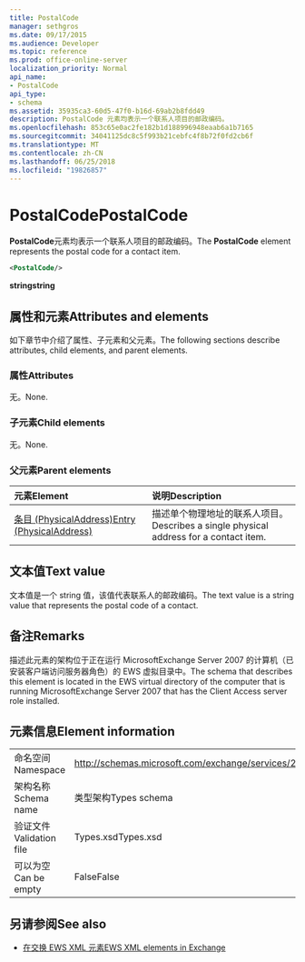 ```yaml
---
title: PostalCode
manager: sethgros
ms.date: 09/17/2015
ms.audience: Developer
ms.topic: reference
ms.prod: office-online-server
localization_priority: Normal
api_name:
- PostalCode
api_type:
- schema
ms.assetid: 35935ca3-60d5-47f0-b16d-69ab2b8fdd49
description: PostalCode 元素均表示一个联系人项目的邮政编码。
ms.openlocfilehash: 853c65e0ac2fe182b1d188996948eaab6a1b7165
ms.sourcegitcommit: 34041125dc8c5f993b21cebfc4f8b72f0fd2cb6f
ms.translationtype: MT
ms.contentlocale: zh-CN
ms.lasthandoff: 06/25/2018
ms.locfileid: "19826857"
---
```

# <a name="postalcode"></a><span data-ttu-id="9dce3-103">PostalCode</span><span class="sxs-lookup"><span data-stu-id="9dce3-103">PostalCode</span></span>

<span data-ttu-id="9dce3-104">**PostalCode**元素均表示一个联系人项目的邮政编码。</span><span class="sxs-lookup"><span data-stu-id="9dce3-104">The **PostalCode** element represents the postal code for a contact item.</span></span> 
  
```xml
<PostalCode/>
```

 <span data-ttu-id="9dce3-105">**string**</span><span class="sxs-lookup"><span data-stu-id="9dce3-105">**string**</span></span>
## <a name="attributes-and-elements"></a><span data-ttu-id="9dce3-106">属性和元素</span><span class="sxs-lookup"><span data-stu-id="9dce3-106">Attributes and elements</span></span>

<span data-ttu-id="9dce3-107">如下章节中介绍了属性、子元素和父元素。</span><span class="sxs-lookup"><span data-stu-id="9dce3-107">The following sections describe attributes, child elements, and parent elements.</span></span>
  
### <a name="attributes"></a><span data-ttu-id="9dce3-108">属性</span><span class="sxs-lookup"><span data-stu-id="9dce3-108">Attributes</span></span>

<span data-ttu-id="9dce3-109">无。</span><span class="sxs-lookup"><span data-stu-id="9dce3-109">None.</span></span>
  
### <a name="child-elements"></a><span data-ttu-id="9dce3-110">子元素</span><span class="sxs-lookup"><span data-stu-id="9dce3-110">Child elements</span></span>

<span data-ttu-id="9dce3-111">无。</span><span class="sxs-lookup"><span data-stu-id="9dce3-111">None.</span></span>
  
### <a name="parent-elements"></a><span data-ttu-id="9dce3-112">父元素</span><span class="sxs-lookup"><span data-stu-id="9dce3-112">Parent elements</span></span>

|<span data-ttu-id="9dce3-113">**元素**</span><span class="sxs-lookup"><span data-stu-id="9dce3-113">**Element**</span></span>|<span data-ttu-id="9dce3-114">**说明**</span><span class="sxs-lookup"><span data-stu-id="9dce3-114">**Description**</span></span>|
|:-----|:-----|
|[<span data-ttu-id="9dce3-115">条目 (PhysicalAddress)</span><span class="sxs-lookup"><span data-stu-id="9dce3-115">Entry (PhysicalAddress)</span></span>](entry-physicaladdress.md) <br/> |<span data-ttu-id="9dce3-116">描述单个物理地址的联系人项目。</span><span class="sxs-lookup"><span data-stu-id="9dce3-116">Describes a single physical address for a contact item.</span></span>  <br/> |
   
## <a name="text-value"></a><span data-ttu-id="9dce3-117">文本值</span><span class="sxs-lookup"><span data-stu-id="9dce3-117">Text value</span></span>

<span data-ttu-id="9dce3-118">文本值是一个 string 值，该值代表联系人的邮政编码。</span><span class="sxs-lookup"><span data-stu-id="9dce3-118">The text value is a string value that represents the postal code of a contact.</span></span>
  
## <a name="remarks"></a><span data-ttu-id="9dce3-119">备注</span><span class="sxs-lookup"><span data-stu-id="9dce3-119">Remarks</span></span>

<span data-ttu-id="9dce3-120">描述此元素的架构位于正在运行 MicrosoftExchange Server 2007 的计算机（已安装客户端访问服务器角色）的 EWS 虚拟目录中。</span><span class="sxs-lookup"><span data-stu-id="9dce3-120">The schema that describes this element is located in the EWS virtual directory of the computer that is running MicrosoftExchange Server 2007 that has the Client Access server role installed.</span></span>
  
## <a name="element-information"></a><span data-ttu-id="9dce3-121">元素信息</span><span class="sxs-lookup"><span data-stu-id="9dce3-121">Element information</span></span>

|||
|:-----|:-----|
|<span data-ttu-id="9dce3-122">命名空间</span><span class="sxs-lookup"><span data-stu-id="9dce3-122">Namespace</span></span>  <br/> |http://schemas.microsoft.com/exchange/services/2006/types  <br/> |
|<span data-ttu-id="9dce3-123">架构名称</span><span class="sxs-lookup"><span data-stu-id="9dce3-123">Schema name</span></span>  <br/> |<span data-ttu-id="9dce3-124">类型架构</span><span class="sxs-lookup"><span data-stu-id="9dce3-124">Types schema</span></span>  <br/> |
|<span data-ttu-id="9dce3-125">验证文件</span><span class="sxs-lookup"><span data-stu-id="9dce3-125">Validation file</span></span>  <br/> |<span data-ttu-id="9dce3-126">Types.xsd</span><span class="sxs-lookup"><span data-stu-id="9dce3-126">Types.xsd</span></span>  <br/> |
|<span data-ttu-id="9dce3-127">可以为空</span><span class="sxs-lookup"><span data-stu-id="9dce3-127">Can be empty</span></span>  <br/> |<span data-ttu-id="9dce3-128">False</span><span class="sxs-lookup"><span data-stu-id="9dce3-128">False</span></span>  <br/> |
   
## <a name="see-also"></a><span data-ttu-id="9dce3-129">另请参阅</span><span class="sxs-lookup"><span data-stu-id="9dce3-129">See also</span></span>



- [<span data-ttu-id="9dce3-130">在交换 EWS XML 元素</span><span class="sxs-lookup"><span data-stu-id="9dce3-130">EWS XML elements in Exchange</span></span>](ews-xml-elements-in-exchange.md)

